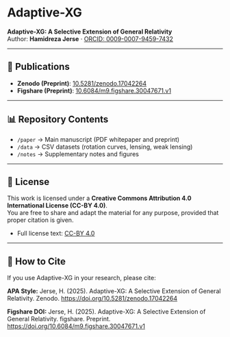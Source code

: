 # Adaptive-XG

**Adaptive-XG: A Selective Extension of General Relativity**  
Author: **Hamidreza Jerse** · [ORCID: 0009-0007-9459-7432](https://orcid.org/0009-0007-9459-7432)  

---

## 📄 Publications

- **Zenodo (Preprint)**: [10.5281/zenodo.17042264](https://doi.org/10.5281/zenodo.17042264)  
- **Figshare (Preprint)**: [10.6084/m9.figshare.30047671.v1](https://doi.org/10.6084/m9.figshare.30047671.v1)  

---

## 📊 Repository Contents

- `/paper` → Main manuscript (PDF whitepaper and preprint)  
- `/data` → CSV datasets (rotation curves, lensing, weak lensing)  
- `/notes` → Supplementary notes and figures  

---

## 📜 License

This work is licensed under a **Creative Commons Attribution 4.0 International License (CC-BY 4.0)**.  
You are free to share and adapt the material for any purpose, provided that proper citation is given.

- Full license text: [CC-BY 4.0](https://creativecommons.org/licenses/by/4.0/legalcode)

---

## 📌 How to Cite

If you use Adaptive-XG in your research, please cite:

**APA Style:**
Jerse, H. (2025). Adaptive-XG: A Selective Extension of General Relativity. Zenodo. https://doi.org/10.5281/zenodo.17042264

**Figshare DOI:**
Jerse, H. (2025). Adaptive-XG: A Selective Extension of General Relativity. figshare. Preprint. https://doi.org/10.6084/m9.figshare.30047671.v1
